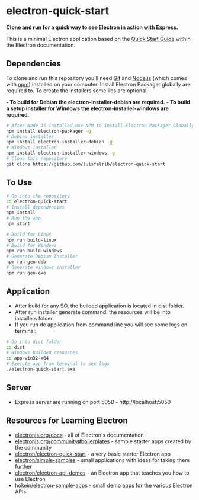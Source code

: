 # electron-quick-start

**Clone and run for a quick way to see Electron in action with Express.**

This is a minimal Electron application based on the [Quick Start Guide](https://electronjs.org/docs/tutorial/quick-start) within the Electron documentation.

## Dependencies

To clone and run this repository you'll need [Git](https://git-scm.com) and [Node.js](https://nodejs.org/en/download/) (which comes with [npm](http://npmjs.com)) installed on your computer. 
Install Electron Packager globally are required to. To create the installers some libs are optional.

**- To build for Debian the electron-installer-debian are required.**
**- To build a setup installer for Windows the electron-installer-windows are required.**

```bash
# After Node JS installed use NPM to install Electron Packager Globally
npm install electron-packager -g
# Debian installer
npm install electron-installer-debian -g
# Windows installer
npm install electron-installer-windows -g
# Clone this repository
git clone https://github.com/luisfelrib/electron-quick-start
```
## To Use

```bash
# Go into the repository
cd electron-quick-start
# Install dependencies
npm install
# Run the app
npm start

# Build for Linux
npm run build-linux
# Build for Windows
npm run build-windows
# Generate Debian Installer
npm run gen-deb
# Generate Windows installer
npm run gen-exe
```
## Application
 - After build for any SO, the builded application is located in dist folder.
 - After run installer generate command, the resources will be into installers folder.
 - If you run de application from command line you will see some logs on terminal:
 ```bash
# Go into dist folder
cd dist
# Windows builded resources
cd app-win32-x64
# Execute app from terminal to see logs
./electron-quick-start.exe
```
## Server 
 - Express server are running on port 5050 - http://localhost:5050
## Resources for Learning Electron

- [electronjs.org/docs](https://electronjs.org/docs) - all of Electron's documentation
- [electronjs.org/community#boilerplates](https://electronjs.org/community#boilerplates) - sample starter apps created by the community
- [electron/electron-quick-start](https://github.com/electron/electron-quick-start) - a very basic starter Electron app
- [electron/simple-samples](https://github.com/electron/simple-samples) - small applications with ideas for taking them further
- [electron/electron-api-demos](https://github.com/electron/electron-api-demos) - an Electron app that teaches you how to use Electron
- [hokein/electron-sample-apps](https://github.com/hokein/electron-sample-apps) - small demo apps for the various Electron APIs